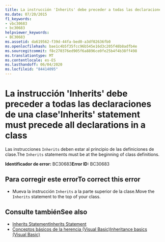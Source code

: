 ```yaml
---
title: La instrucción 'Inherits' debe preceder a todas las declaraciones de una clase
ms.date: 07/20/2015
f1_keywords:
- vbc30683
- bc30683
helpviewer_keywords:
- BC30683
ms.assetid: da619562-f39d-44fa-bed0-a3df02636fb0
ms.openlocfilehash: bae1c4b5f35fcc96b545e16d3c205f48b8adfb4e
ms.sourcegitcommit: f8c270376ed905f6a8896ce0fe25b4f4b38ff498
ms.translationtype: MT
ms.contentlocale: es-ES
ms.lasthandoff: 06/04/2020
ms.locfileid: "84414095"
---
```

# <a name="inherits-statement-must-precede-all-declarations-in-a-class"></a><span data-ttu-id="8a760-102">La instrucción 'Inherits' debe preceder a todas las declaraciones de una clase</span><span class="sxs-lookup"><span data-stu-id="8a760-102">'Inherits' statement must precede all declarations in a class</span></span>
<span data-ttu-id="8a760-103">Las instrucciones `Inherits` deben estar al principio de las definiciones de clase.</span><span class="sxs-lookup"><span data-stu-id="8a760-103">The `Inherits` statements must be at the beginning of class definitions.</span></span>  
  
 <span data-ttu-id="8a760-104">**Identificador de error:** BC30683</span><span class="sxs-lookup"><span data-stu-id="8a760-104">**Error ID:** BC30683</span></span>  
  
## <a name="to-correct-this-error"></a><span data-ttu-id="8a760-105">Para corregir este error</span><span class="sxs-lookup"><span data-stu-id="8a760-105">To correct this error</span></span>  
  
- <span data-ttu-id="8a760-106">Mueva la instrucción `Inherits` a la parte superior de la clase.</span><span class="sxs-lookup"><span data-stu-id="8a760-106">Move the `Inherits` statement to the top of your class.</span></span>  
  
## <a name="see-also"></a><span data-ttu-id="8a760-107">Consulte también</span><span class="sxs-lookup"><span data-stu-id="8a760-107">See also</span></span>

- [<span data-ttu-id="8a760-108">Inherits Statement</span><span class="sxs-lookup"><span data-stu-id="8a760-108">Inherits Statement</span></span>](../language-reference/statements/inherits-statement.md)
- [<span data-ttu-id="8a760-109">Conceptos básicos de la herencia (Visual Basic)</span><span class="sxs-lookup"><span data-stu-id="8a760-109">Inheritance basics (Visual Basic)</span></span>](../programming-guide/language-features/objects-and-classes/inheritance-basics.md)
